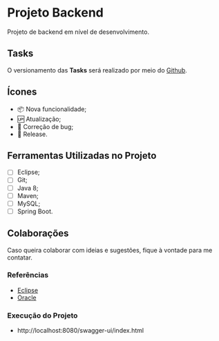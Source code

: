 # Projeto Backend

Projeto de backend em nível de desenvolvimento.

## Tasks

O versionamento das **Tasks** será realizado por meio do [Github](https://github.com).

## Ícones

- 📦 Nova funcionalidade;
- 🆙 Atualização;
- 🐞 Correção de bug;
- 🏁 Release.

## Ferramentas Utilizadas no Projeto

- [ ] Eclipse;
- [ ] Git;
- [ ] Java 8;
- [ ] Maven;
- [ ] MySQL;
- [ ] Spring Boot.

## Colaborações

Caso queira colaborar com ideias e sugestões, fique à vontade para me contatar.

### Referências

- [Eclipse](https://www.eclipse.org/downloads/packages/release/oxygen/3a/eclipse-ide-java-developers)
- [Oracle](https://www.oracle.com/br/index.html)

### Execução do Projeto

- http://localhost:8080/swagger-ui/index.html